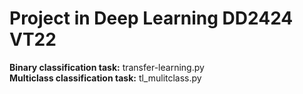 # Project in Deep Learning DD2424 VT22

**Binary classification task:** transfer-learning.py <br />
**Multiclass classification task:** tl_mulitclass.py
